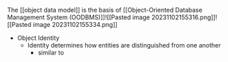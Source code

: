 The [[object data model]] is the basis of [[Object-Oriented Database Management System (OODBMS)]]![[Pasted image 20231102155316.png]]![[Pasted image 20231102155334.png]]

- Object Identity
	- Identity determines how entities are distinguished from one another
		- similar to 